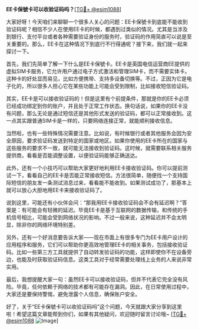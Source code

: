 **EE卡保號卡可以收验证码吗？**[[TG💪+ @esim1088](https://t.me/s/esim1088)]

大家好呀！今天咱们来聊聊一个很多人关心的问题：EE卡保號卡到底能不能收到验证码呢？相信不少人在使用EE卡的时候，都遇到过类似的情况。尤其是当涉及到银行、支付平台或者各种需要验证身份的服务时，验证码的作用简直可以说是至关重要的。那么，EE卡在这种情况下到底行不行得通呢？接下来，我们就一起来探讨一下。

首先，我们先简单了解一下什么是EE卡保號卡。EE卡是英国电信运营商EE提供的虚拟SIM卡服务，它允许用户通过电子方式激活和管理SIM卡，而不需要实体卡。这种卡的好处显而易见，比如方便携带、支持多设备切换等。不过，正因为它是电子化的，所以很多人担心它在某些功能上可能会受到限制，比如接收短信验证码。

其实，EE卡是可以接收验证码的！但是这里有个前提条件，那就是你的EE卡必须已经成功绑定到你的账户，并且处于正常工作状态。换句话说，如果你的EE卡没有问题，那么无论是通过短信还是其他形式发送的验证码，都可以正常接收到。这一点其实跟普通SIM卡是一样的，只要网络连接正常，就能顺利接收信息。

当然啦，也有一些特殊情况需要注意。比如说，有时候银行或者其他服务会因为安全原因，要求验证码发送到特定的国家或地区。如果你使用的EE卡所在的国家与这些服务的要求不一致，就可能无法接收到验证码。这时候，就需要联系相关服务提供商，看看是否能调整设置，以便验证码能够正确送达。

此外，还有一个小技巧可以帮助大家更好地利用EE卡接收验证码。你可以提前测试一下，看看自己的EE卡是否能正常接收短信。方法很简单，随便找一个支持国际短信的朋友发一条测试消息过来，看看能不能收到。如果测试成功了，那基本上就可以放心大胆地用EE卡来接收验证码了。

说到这里，可能还有小伙伴会问：“那我用EE卡接收验证码会不会有延迟啊？”答案是：有可能会有轻微的延迟。毕竟EE卡是基于互联网的数据传输，和传统的手机信号相比，可能会受到网络状况的影响。不过一般来说，这种延迟并不会太明显，除非你的网络环境特别差。

另外，还有一个好消息要告诉大家——现在市面上有很多专门为EE卡用户设计的应用程序和服务，它们可以帮助你更高效地管理EE卡的相关事务，包括接收验证码。比如一些第三方工具就提供了自动转发验证码的功能，这样即使你不在设备旁边，也能及时获取验证码信息。这类工具对于经常需要处理线上业务的人来说非常实用。

最后，我想提醒大家一句：虽然EE卡可以接收验证码，但并不代表它完全没有风险。毕竟，任何依赖于网络的技术都有可能存在漏洞。因此，在日常使用过程中，大家还是要保持警惕，避免泄露个人信息，确保账户安全。

好了，关于“EE卡保號卡可以收验证码吗”这个问题，今天就跟大家分享到这里啦！希望这篇文章能帮到你们，如果有其他疑问，欢迎随时留言讨论哦~ [[TG💪+ @esim1088](https://t.me/s/esim1088) ![Image](https://i.postimg.cc/4NQfJmqS/Snipaste-2025-05-13-00-14-12.png)]